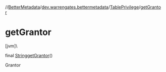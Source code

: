 //[BetterMetadata](../../../index.md)/[dev.warrengates.bettermetadata](../index.md)/[TablePrivilege](index.md)/[getGrantor](get-grantor.md)

# getGrantor

[jvm]\

final [String](https://docs.oracle.com/javase/8/docs/api/java/lang/String.html)[getGrantor](get-grantor.md)()

Grantor
